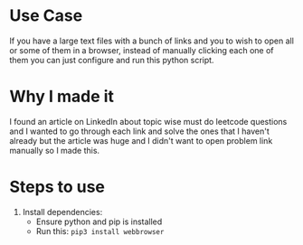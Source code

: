 # Use Case
If you have a large text files with a bunch of links and you to wish to open all or some of them in a browser, instead of manually clicking each one of them you can just configure and run this python script.

# Why I made it
I found an article on LinkedIn about topic wise must do leetcode questions and I wanted to go through each link and solve the ones that I haven't already but the article was huge and I didn't want to open problem link manually so I made this.

# Steps to use
1. Install dependencies:
    - Ensure python and pip is installed
    - Run this: `​pip3 install webbrowser`